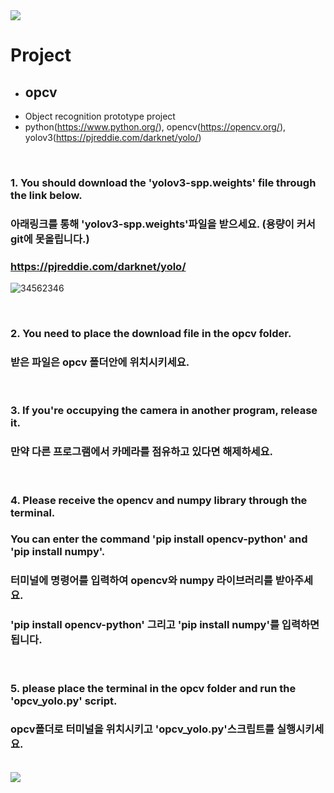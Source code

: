 <img src="https://capsule-render.vercel.app/api?type=waving&color=8E24AA&height=150&section=header" />

# Project
- ## opcv
- Object recognition prototype project
- python(https://www.python.org/), opencv(https://opencv.org/), yolov3(https://pjreddie.com/darknet/yolo/)
<br/>

### 1. You should download the 'yolov3-spp.weights' file through the link below. 
###    아래링크를 통해 'yolov3-spp.weights'파일을 받으세요. (용량이 커서 git에 못올립니다.)
### https://pjreddie.com/darknet/yolo/
![34562346](https://github.com/kangminjun2024/Test_repository/assets/162010036/f27d3d98-6541-4f7f-91f5-657f8c409e64)  

<br/>

### 2. You need to place the download file in the opcv folder.
###    받은 파일은 opcv 폴더안에 위치시키세요.  
<br/>

### 3. If you're occupying the camera in another program, release it.
###    만약 다른 프로그램에서 카메라를 점유하고 있다면 해제하세요.  
<br/>

### 4. Please receive the opencv and numpy library through the terminal.  
###   You can enter the command 'pip install opencv-python' and 'pip install numpy'.
###   터미널에 명령어를 입력하여 opencv와 numpy 라이브러리를 받아주세요.  
###   'pip install opencv-python' 그리고 'pip install numpy'를 입력하면 됩니다.
<br/>

### 5. please place the terminal in the opcv folder and run the 'opcv_yolo.py' script.
###    opcv폴더로 터미널을 위치시키고 'opcv_yolo.py'스크립트를 실행시키세요.
<br/>

<img src="https://capsule-render.vercel.app/api?type=waving&color=8E24AA&height=150&section=footer" />
